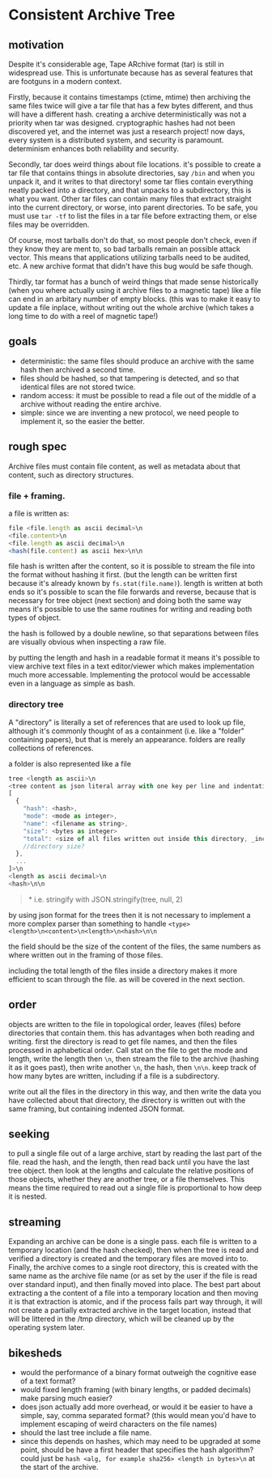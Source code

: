 # Consistent Archive Tree

## motivation

Despite it's considerable age, Tape ARchive format (tar) is still in widespread use.
This is unfortunate because has as several features that are footguns in a modern context.

Firstly, because it contains timestamps (ctime, mtime) then archiving the same files twice
will give a tar file that has a few bytes different, and thus will have a different hash.
creating a archive deterministically was not a priority when tar was designed.
cryptographic hashes had not been discovered yet, and the internet was just a research project!
now days, every system is a distributed system, and security is paramount.
determinism enhances both reliability and security.

Secondly, tar does weird things about file locations. it's possible to create a tar file that contains
things in absolute directories, say `/bin` and when you unpack it, and it writes to that directory!
some tar flies contain everything neatly packed into a directory, and that unpacks to a subdirectory,
this is what you want. Other tar files can contain many files that extract straight into the current directory,
or worse, into parent directories. To be safe, you must use `tar -tf` to list the files in a tar file before
extracting them, or else files may be overridden.

Of course, most tarballs don't do that, so most people don't check, even if they know they are ment to,
so bad tarballs remain an possible attack vector. This means that applications utilizing tarballs need
to be audited, etc. A new archive format that didn't have this bug would be safe though.

Thirdly, tar format has a bunch of weird things that made sense historically (when you where actually using it
archive files to a magnetic tape) like a file can end in an arbitary number of empty blocks. (this was to make
it easy to update a file inplace, without writing out the whole archive (which takes a long time to do with
a reel of magnetic tape!)

## goals

* deterministic: the same files should produce an archive with the same hash then archived a second time.
* files should be hashed, so that tampering is detected, and so that identical files are not stored twice.
* random access: it must be possible to read a file out of the middle of a archive without reading the entire archive.
* simple: since we are inventing a new protocol, we need people to implement it, so the easier the better.

## rough spec

Archive files must contain file content, as well as metadata about that content, such as directory structures.

### file + framing.

a file is written as:

``` js
file <file.length as ascii decimal>\n
<file.content>\n
<file.length as ascii decimal>\n
<hash(file.content) as ascii hex>\n\n
```
file hash is written after the content, so it is possible to stream the file into the format without hashing it first.
(but the length can be written first because it's already known by `fs.stat(file.name)`). length is written at both ends
so it's possible to scan the file forwards and reverse, because that is necessary for tree object (next section) and
doing both the same way means it's possible to use the same routines for writing and reading both types of object.

the hash is followed by a double newline, so that separations between files are visually obvious when inspecting a raw file.

by putting the length and hash in a readable format it means it's possible to view archive text files in a text
editor/viewer which makes implementation much more accessable.
Implementing the protocol would be accessable even in a language as simple as bash.

### directory tree

A "directory" is literally a set of references that are used to look up file,
although it's commonly thought of as a containment (i.e. like a "folder" containing papers),
but that is merely an appearance. folders are really collections of references.

a folder is also represented like a file
``` js
tree <length as ascii>\n
<tree content as json literal array with one key per line and indentation as follows*:
[
  {
    "hash": <hash>,
    "mode": <mode as integer>,
    "name": <filename as string>,
    "size": <bytes as integer>
    "total": <size of all files written out inside this directory, _including_ framing> 
    //directory size?
  },
  ...
]>\n
<length as ascii decimal>\n 
<hash>\n\n
```

> \* i.e. stringify with JSON.stringify(tree, null, 2)

by using json format for the trees then it is not necessary to implement a more complex parser than something to handle
`<type> <length>\n<content>\n<length>\n<hash>\n\n`

the <size> field should be the size of the content of the files, the same numbers as where written out in the framing
of those files.

including the total length of the files inside a directory makes it more efficient to scan through the file.
as will be covered in the next section.

## order

objects are written to the file in topological order, leaves (files) before directories that contain them.
this has advantages when both reading and writing. first the directory is read to get file names,
and then the files processed in aphabetical order. Call stat on the file to get the mode and length,
write the length then `\n`, then stream the file to the archive (hashing it as it goes past),
then write another `\n`, the hash, then `\n\n`. keep track of how many bytes are written,
including if a file is a subdirectory.

write out all the files in the directory in this way, and then write the data you have collected about that directory,
the directory is written out with the same framing, but containing indented JSON format.

## seeking

to pull a single file out of a large archive, start by reading the last part of the file.
read the hash, and the length, then read back until you have the last tree object.
then look at the lengths and calculate the relative positions of those objects, whether they are another tree,
or a file themselves. This means the time required to read out a single file is proportional to how deep it is nested.

## streaming

Expanding an archive can be done is a single pass. each file is written to a temporary location (and the hash checked),
then when the tree is read and verified a directory is created and the temporary files are moved into to.
Finally, the archive comes to a single root directory, this is created with the same name as the archive file name
(or as set by the user if the file is read over standard input), and then finally moved into place.
The best part about extracting a the content of a file into a temporary location and then moving it is that
extraction is atomic, and if the process fails part way through, it will not create a partially extracted archive
in the target location, instead that will be littered in the /tmp directory, which will be cleaned up by the
operating system later.

## bikesheds

* would the performance of a binary format outweigh the cognitive ease of a text format?
* would fixed length framing (with binary lengths, or padded decimals) make parsing much easier?
* does json actually add more overhead, or would it be easier to have a simple, say, comma separated format?
  (this would mean you'd have to implement escaping of weird characters on the file names)
* should the last tree include a file name.
* since this depends on hashes, which may need to be upgraded at some point, should be have a first header
  that specifies the hash algorithm? could just be `hash <alg, for example sha256> <length in bytes>\n`
  at the start of the archive.
